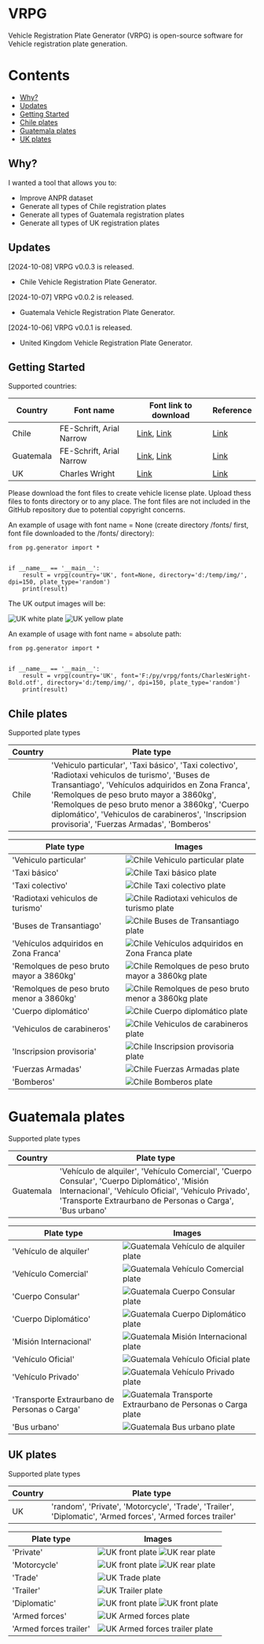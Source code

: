 # VRPG

Vehicle Registration Plate Generator (VRPG) is open-source software for Vehicle registration plate generation.


Contents
========

* [Why?](#why)
* [Updates](#Updates)
* [Getting Started](#getting-started)
* [Chile plates](#chile-plates)
* [Guatemala plates](#guatemala-plates)
* [UK plates](#uk-plates)


## Why?

I wanted a tool that allows you to:

+ Improve ANPR dataset
+ Generate all types of Chile registration plates
+ Generate all types of Guatemala registration plates
+ Generate all types of UK registration plates

## Updates

[2024-10-08] VRPG v0.0.3 is released.
- Chile Vehicle Registration Plate Generator.

[2024-10-07] VRPG v0.0.2 is released.
- Guatemala Vehicle Registration Plate Generator.

[2024-10-06] VRPG v0.0.1 is released.
- United Kingdom Vehicle Registration Plate Generator.

## Getting Started

Supported countries:

| Country   | Font name                | Font link to download                                           | Reference                                                                                                          |
|-----------|--------------------------|-----------------------------------------------------------------|--------------------------------------------------------------------------------------------------------------------|
| Chile     | FE-Schrift, Arial Narrow | [Link](https://www.andyhoppe.com/design/fonts/euro-plate-font/), [Link](https://online-fonts.com/fonts/arial-narrow/) | [Link](https://es.wikipedia.org/wiki/Matr%C3%ADculas_automovil%C3%ADsticas_de_Chile)                               |
| Guatemala | FE-Schrift, Arial Narrow | [Link](https://www.andyhoppe.com/design/fonts/euro-plate-font/), [Link](https://online-fonts.com/fonts/arial-narrow/) | [Link](https://www.guatecompras.gt/concursos/files/2259/11294345%40ESPECIFICACIONES%20TECNICAS%20PLACAS.pdf)       |
| UK        | Charles Wright           | [Link](https://www.k-type.com/fonts/charles-wright/)            | [Link](https://www.gov.uk/government/publications/vehicle-registration-numbers-and-number-plates)                  |

Please download the font files to create vehicle license plate. Upload thess files to fonts directory or to any place. The font files are not included in the GitHub repository due to potential copyright concerns. 

An example of usage with font name = None (create directory /fonts/ first, font file downloaded to the /fonts/ directory):

``` shell
from pg.generator import *


if __name__ == '__main__':
    result = vrpg(country='UK', font=None, directory='d:/temp/img/', dpi=150, plate_type='random')
    print(result)
```
The UK output images will be:

![UK white plate](help/img/UK/w.png)
![UK yellow plate](help/img/UK/y.png)

An example of usage with font name = absolute path:

``` shell
from pg.generator import *


if __name__ == '__main__':
    result = vrpg(country='UK', font='F:/py/vrpg/fonts/CharlesWright-Bold.otf', directory='d:/temp/img/', dpi=150, plate_type='random')
    print(result)
```

## Chile plates

Supported plate types

| Country   | Plate type               |
|-----------|--------------------------|
| Chile | 'Vehiculo particular', 'Taxi básico', 'Taxi colectivo', 'Radiotaxi vehiculos de turismo', 'Buses de Transantiago', 'Vehículos adquiridos en Zona Franca', 'Remolques de peso bruto mayor a 3860kg', 'Remolques de peso bruto menor a 3860kg', 'Cuerpo diplomático', 'Vehiculos de carabineros', 'Inscripsion provisoria', 'Fuerzas Armadas', 'Bomberos' |

 Plate type | Images               |
|-----------|--------------------------|
| 'Vehiculo particular' | ![Chile Vehiculo particular plate](help/img/Chile/Chile-Vehiculo-particular.png) | 
| 'Taxi básico' | ![Chile Taxi básico plate](help/img/Chile/Chile-Taxi-básico.png) | 
| 'Taxi colectivo' | ![Chile Taxi colectivo plate](help/img/Chile/Chile-Taxi-colectivo.png) | 
| 'Radiotaxi vehiculos de turismo' | ![Chile Radiotaxi vehiculos de turismo plate](help/img/Chile/Chile-Radiotaxi-vehiculos-de-turismo.png) | 
| 'Buses de Transantiago' | ![Chile Buses de Transantiago plate](help/img/Chile/Chile-Buses-de-Transantiago.png) | 
| 'Vehículos adquiridos en Zona Franca' | ![Chile Vehículos adquiridos en Zona Franca plate](help/img/Chile/Chile-Vehículos-adquiridos-en-Zona-Franca.png) | 
| 'Remolques de peso bruto mayor a 3860kg' | ![Chile Remolques de peso bruto mayor a 3860kg plate](help/img/Chile/Chile-Remolques-de-peso-bruto-mayor-a-3860kg.png) | 
| 'Remolques de peso bruto menor a 3860kg' | ![Chile Remolques de peso bruto menor a 3860kg plate](help/img/Chile/Chile-Remolques-de-peso-bruto-menor-a-3860kg.png) | 
| 'Cuerpo diplomático' | ![Chile Cuerpo diplomático plate](help/img/Chile/Chile-Cuerpo-diplomático.png) | 
| 'Vehiculos de carabineros' | ![Chile Vehiculos de carabineros plate](help/img/Chile/Chile-Vehiculos-de-carabineros.png) | 
| 'Inscripsion provisoria' | ![Chile Inscripsion provisoria plate](help/img/Chile/Chile-Inscripsion-provisoria.png) | 
| 'Fuerzas Armadas' | ![Chile Fuerzas Armadas plate](help/img/Chile/Chile-Fuerzas-Armadas.png) | 
| 'Bomberos' | ![Chile Bomberos plate](help/img/Chile/Chile-Bomberos.png) | 


 # Guatemala plates

Supported plate types

| Country   | Plate type               |
|-----------|--------------------------|
| Guatemala | 'Vehículo de alquiler', 'Vehículo Comercial', 'Cuerpo Consular', 'Cuerpo Diplomático', 'Misión Internacional', 'Vehículo Oficial', 'Vehículo Privado', 'Transporte Extraurbano de Personas o Carga', 'Bus urbano'|

 Plate type | Images               |
|-----------|--------------------------|
| 'Vehículo de alquiler' | ![Guatemala Vehículo de alquiler plate](help/img/Guatemala/Guatemala-2021-A525OMN-07_Oct_2024-15_35_28.png) | 
| 'Vehículo Comercial' | ![Guatemala Vehículo Comercial plate](help/img/Guatemala/Guatemala-2021-C372BJQ-07_Oct_2024-15_37_27.png) |
| 'Cuerpo Consular' | ![Guatemala Cuerpo Consular plate](help/img/Guatemala/Guatemala-2021-CC72PVZ-07_Oct_2024-15_39_08.png) |
| 'Cuerpo Diplomático' | ![Guatemala Cuerpo Diplomático plate](help/img/Guatemala/Guatemala-2021-CD61YPY-07_Oct_2024-15_40_23.png) |
| 'Misión Internacional' | ![Guatemala Misión Internacional plate](help/img/Guatemala/Guatemala-2021-MI45FYN-07_Oct_2024-15_42_27.png) |
| 'Vehículo Oficial' | ![Guatemala Vehículo Oficial plate](help/img/Guatemala/Guatemala-2021-O204KDV-07_Oct_2024-15_43_41.png) |
| 'Vehículo Privado' | ![Guatemala Vehículo Privado plate](help/img/Guatemala/Guatemala-2021-P304COJ-07_Oct_2024-15_45_05.png) |
| 'Transporte Extraurbano de Personas o Carga' | ![Guatemala Transporte Extraurbano de Personas o Carga plate](help/img/Guatemala/Guatemala-2021-TE87YYY-07_Oct_2024-15_46_33.png) |
| 'Bus urbano' | ![Guatemala Bus urbano plate](help/img/Guatemala/Guatemala-2021-U277SYU-07_Oct_2024-15_47_36.png) |

## UK plates

Supported plate types

| Country   | Plate type               |
|-----------|--------------------------|
| UK        | 'random', 'Private', 'Motorcycle', 'Trade', 'Trailer', 'Diplomatic', 'Armed forces', 'Armed forces trailer'           |


 Plate type | Images               |
|-----------|--------------------------|
| 'Private'        | ![UK front plate](help/img/UK/UK-Front-2001-KC77MSU-06_Oct_2024-19_37_38.png) ![UK rear plate](help/img/UK/UK-Rear-2001-KC77MSU-06_Oct_2024-19_37_38.png)| 
| 'Motorcycle'        | ![UK front plate](help/img/UK/UK-Front-2001-VO80WFX-06_Oct_2024-19_43_27.png) ![UK rear plate](help/img/UK/UK-Rear-2001-VO80WFX-06_Oct_2024-19_43_27.png)| 
| 'Trade'        | ![UK Trade plate](help/img/UK/UK-2001-17302-06_Oct_2024-19_45_20.png)| 
| 'Trailer'        | ![UK Trailer plate](help/img/UK/UK-2001-F4054474-06_Oct_2024-19_46_38.png)| 
| 'Diplomatic'        | ![UK front plate](help/img/UK/UK-Front-2001-562D499-06_Oct_2024-19_48_04.png) ![UK front plate](help/img/UK/UK-Rear-2001-562D499-06_Oct_2024-19_48_04.png)| 
| 'Armed forces'        | ![UK Armed forces plate](help/img/UK/UK-2001-USAF2818-06_Oct_2024-19_49_41.png)| 
| 'Armed forces trailer' | ![UK Armed forces trailer plate](help/img/UK/UK-2001-UKAX5577-06_Oct_2024-19_51_09.png)| 

